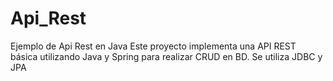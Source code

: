 # Api_Rest
Ejemplo de Api Rest en Java
Este proyecto implementa una API REST básica utilizando Java y Spring para realizar CRUD en BD. Se utiliza JDBC y JPA
